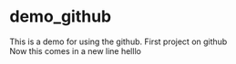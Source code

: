 # demo_github
This is a demo for using the github. First project on github<br>
Now this comes in a new line
helllo

